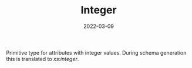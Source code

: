 ﻿---
title: Integer
toc: false
type: specs
date: "2022-03-09"
draft: false
specification: VEC
version: 2.0.0
documentType: "Recommendation"
elementType: Class
classes:
  - Integer
menu_name: vec-2.0.0
---
<p> Primitive type for attributes with integer values. During schema generation this is translated to <i>xs:integer</i>.      </p>